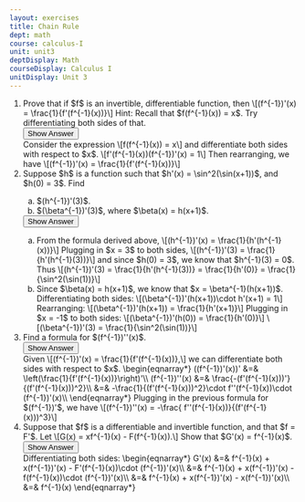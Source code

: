 ```yaml
---
layout: exercises
title: Chain Rule
dept: math
course: calculus-I
unit: unit3
deptDisplay: Math
courseDisplay: Calculus I
unitDisplay: Unit 3
---
```


<ol>
<li> <div class="exercise"> Prove that if $f$ is an invertible, differentiable function, then
\[(f^{-1})'(x) = \frac{1}{f'(f^{-1}(x))}\]
Hint: Recall that $f(f^{-1}(x)) = x$. Try differentiating both sides of that. 

<div class="answerBox">
<button onclick="myFunction('answer1')" class="answerButton">Show Answer</button>
<div  id="answer1" class="answer" >
Consider the expression
\[f(f^{-1}(x)) = x\]
and differentiate both sides with respect to $x$.
\[f'(f^{-1}(x))(f^{-1})'(x) = 1\]
Then rearranging, we have
\[(f^{-1})'(x) = \frac{1}{f'(f^{-1}(x))}\]

</div>
</div>
</div>
</li>

<li> <div class="exercise">
Suppose $h$ is a function such that $h'(x) = \sin^2(\sin(x+1))$, and $h(0) = 3$. Find
<ol type = "a">
<li> $(h^{-1})'(3)$. </li>
<li> $(\beta^{-1})'(3)$, where $\beta(x) = h(x+1)$. </li>
</ol>

<div class="answerBox">
<button onclick="myFunction('answer2')" class="answerButton">Show Answer</button>
<div  id="answer2" class="answer" >
<ol type="a">
<li> From the formula derived above, 
\[(h^{-1})'(x) = \frac{1}{h'(h^{-1}(x))}\]
Plugging in $x = 3$ to both sides, 
\[(h^{-1})'(3) = \frac{1}{h'(h^{-1}(3))}\]
and since $h(0) = 3$, we know that $h^{-1}(3) = 0$.
Thus 
\[(h^{-1})'(3) = \frac{1}{h'(h^{-1}(3))} = \frac{1}{h'(0)} =  \frac{1}{\sin^2(\sin(1))}\]
</li>
<li> Since $\beta(x) = h(x+1)$, we know that $x = \beta^{-1}(h(x+1))$. Differentiating both sides:
\[(\beta^{-1})'(h(x+1))\cdot h'(x+1) = 1\]
Rearranging:
\[(\beta^{-1})'(h(x+1))  = \frac{1}{h'(x+1)}\]
Plugging in $x = -1$ to both sides:
\[(\beta^{-1})'(h(0))  = \frac{1}{h'(0)}\]
\[(\beta^{-1})'(3)  = \frac{1}{\sin^2(\sin(1))}\]
</li>
</ol>
</div>
</div>
</div>
</li>

<li> <div class="exercise">
Find a formula for $(f^{-1})''(x)$.

<div class="answerBox">
<button onclick="myFunction('answer3')" class="answerButton">Show Answer</button>
<div  id="answer3" class="answer" >
Given \[(f^{-1})'(x) = \frac{1}{f'(f^{-1}(x))},\]
we can differentiate both sides with respect to $x$.
\begin{eqnarray*}
((f^{-1})'(x))' &=& \left(\frac{1}{f'(f^{-1}(x))}\right)'\\
(f^{-1})''(x) &=& \frac{-(f'(f^{-1}(x)))'}{(f'(f^{-1}(x)))^2}\\
&=& -\frac{1}{(f'(f^{-1}(x)))^2}\cdot f''(f^{-1}(x))\cdot (f^{-1})'(x)\\
\end{eqnarray*}
Plugging in the previous formula for $(f^{-1})'$, we have
\[(f^{-1})''(x) = -\frac{ f''(f^{-1}(x))}{(f'(f^{-1}(x)))^3}\]

</div>
</div>
</div>
</li>

<li> <div class="exercise">
Suppose that $f$ is a differentiable and invertible function, and that $f = F'$. Let 
\[G(x) = xf^{-1}(x) - F(f^{-1}(x)).\] Show that $G'(x) = f^{-1}(x)$.

<div class="answerBox">
<button onclick="myFunction('answer4')" class="answerButton">Show Answer</button>
<div  id="answer4" class="answer" >
Differentiating both sides:
\begin{eqnarray*}
G'(x) &=& f^{-1}(x) + x(f^{-1})'(x) - F'(f^{-1}(x))\cdot (f^{-1})'(x)\\
&=& f^{-1}(x) + x(f^{-1})'(x) - f(f^{-1}(x))\cdot (f^{-1})'(x)\\
&=& f^{-1}(x) + x(f^{-1})'(x) - x(f^{-1})'(x)\\
&=& f^{-1}(x)
\end{eqnarray*}


</div>
</div>
</div>
</li>

</ol>
